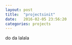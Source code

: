 ```yaml
---
layout: post
title:  "projectsinit"
date:   2016-02-05 23:56:20
categories: projects
---
```


do da lalala
